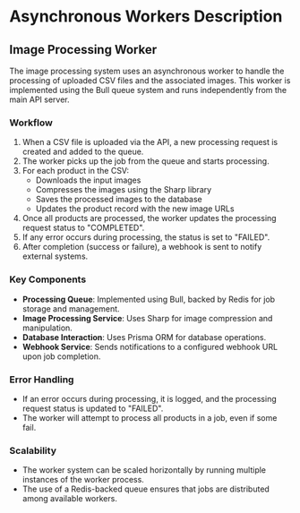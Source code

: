 # Asynchronous Workers Description

## Image Processing Worker

The image processing system uses an asynchronous worker to handle the processing of uploaded CSV files and the associated images. This worker is implemented using the Bull queue system and runs independently from the main API server.

### Workflow

1. When a CSV file is uploaded via the API, a new processing request is created and added to the queue.
2. The worker picks up the job from the queue and starts processing.
3. For each product in the CSV:
   - Downloads the input images
   - Compresses the images using the Sharp library
   - Saves the processed images to the database
   - Updates the product record with the new image URLs
4. Once all products are processed, the worker updates the processing request status to "COMPLETED".
5. If any error occurs during processing, the status is set to "FAILED".
6. After completion (success or failure), a webhook is sent to notify external systems.

### Key Components

- **Processing Queue**: Implemented using Bull, backed by Redis for job storage and management.
- **Image Processing Service**: Uses Sharp for image compression and manipulation.
- **Database Interaction**: Uses Prisma ORM for database operations.
- **Webhook Service**: Sends notifications to a configured webhook URL upon job completion.

### Error Handling

- If an error occurs during processing, it is logged, and the processing request status is updated to "FAILED".
- The worker will attempt to process all products in a job, even if some fail.

### Scalability

- The worker system can be scaled horizontally by running multiple instances of the worker process.
- The use of a Redis-backed queue ensures that jobs are distributed among available workers.